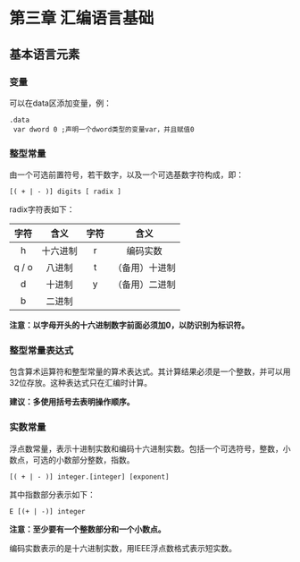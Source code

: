# 第三章 汇编语言基础



## 基本语言元素

### 变量

可以在data区添加变量，例：

```assembly
.data
 var dword 0 ;声明一个dword类型的变量var，并且赋值0
```

### 整型常量

由一个可选前置符号，若干数字，以及一个可选基数字符构成，即：

```
[( + | - )] digits [ radix ]
```

radix字符表如下：

| 字符  |   含义   | 字符 |      含义      |
| :---: | :------: | :--: | :------------: |
|   h   | 十六进制 |  r   |    编码实数    |
| q / o |  八进制  |  t   | （备用）十进制 |
|   d   |  十进制  |  y   | （备用）二进制 |
|   b   |  二进制  |      |                |

**注意：以字母开头的十六进制数字前面必须加0，以防识别为标识符。**

### 整型常量表达式

包含算术运算符和整型常量的算术表达式。其计算结果必须是一个整数，并可以用32位存放。这种表达式只在汇编时计算。

**建议：多使用括号去表明操作顺序。**

### 实数常量

浮点数常量，表示十进制实数和编码十六进制实数。包括一个可选符号，整数，小数点，可选的小数部分整数，指数。

```
[( + | - )] integer.[integer] [exponent]
```

其中指数部分表示如下：

```
E [(+ | -)] integer
```

**注意：至少要有一个整数部分和一个小数点。**

编码实数表示的是十六进制实数，用IEEE浮点数格式表示短实数。


